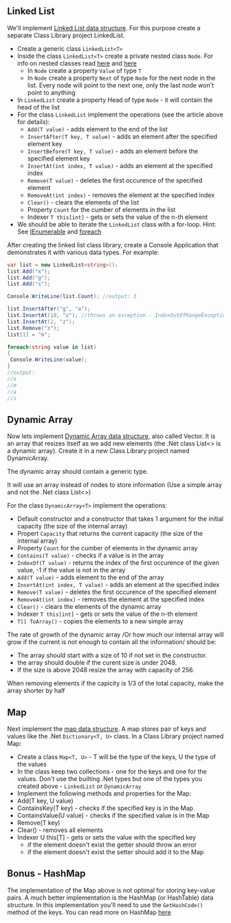 ## Linked List

We'll implement [Linked List data structure](https://www.cs.cmu.edu/~adamchik/15-121/lectures/Linked%20Lists/linked%20lists.html). For this purpose create a separate Class Library project LinkedList.

* Create a generic class `LinkedList<T>`
* Inside the class `LinkedList<T>` create a private nested class `Node`. For info on nested classes read [here](https://msdn.microsoft.com/en-us/library/ms173120.aspx) and [here](https://msdn.microsoft.com/en-us/library/s9f3ty7f%28v=vs.71%29.aspx)
  * In `Node` create a property `Value` of type `T`
  * In `Node` create a property `Next` of type `Node` for the next node in the list. Every node will point to the next one, only the last node won't point to anything
* In `LinkedList` create a property Head of type `Node` - it will contain the head of the list
* For the class `LinkedList` implement the operations (see the article above for details):
  * `Add(T value)` - adds element to the end of the list
  * `InsertAfter(T key, T value)` - adds an element after the specified element key
  * `InsertBefore(T key, T value)` - adds an element before the specified element key
  * `InsertAt(int index, T value)` - adds an element at the specified index
  * `Remove(T value)` - deletes the first occurence of the specified element
  * `RemoveAt(int index)` - removes the element at the specified index
  * `Clear()` - clears the elements of the list
  * Property `Count` for the cumber of elements in the list
  * Indexer `T this[int]` - gets or sets the value of the n-th element
* We should be able to iterate the `LinkedList` class with a for-loop. Hint: See [IEnumerable](https://msdn.microsoft.com/en-us/library/system.collections.ienumerable%28v=vs.110%29.aspx) and [foreach](https://msdn.microsoft.com/en-us/library/ttw7t8t6.aspx)

After creating the linked list class library, create a Console Application that demonstrates it with various data types.
For example:

```csharp
var list = new LinkedList<string>();
list.Add("x");
list.Add("g");
list.Add("s");

Console.WriteLine(list.Count); //output: 3

list.InsertAfter("g", "a");
list.InsertAt(10, "z"); //throws an exception - IndexOutOfRangeException
list.InsertAt(2, "z");
list.Remove("z");
list[1] = "m";

foreach(string value in list)
{
 Console.WriteLine(value);
}
//output:
//x
//m
//a
//s
```

## Dynamic Array

Now lets implement [Dynamic Array data structure](https://en.wikipedia.org/wiki/Dynamic_array), also called Vector. It is an array that resizes itself as we add new elements (the .Net class List<> is a dynamic array). Create it in a new Class Library project named DynamicArray.

The dynamic array should contain a generic type.

It will use an array instead of nodes to store information (Use a simple array and not the .Net class List<>)

For the class `DynamicArray<T>` implement the operations:

* Default constructor and a constructor that takes 1 argument for the initial capacity (the size of the internal array)
* Propert `Capacity` that returns the current capacity (the size of the internal array)
* Property `Count` for the cumber of elements in the dynamic array
* `Contains(T value)` - checks if a value is in the array
* `IndexOf(T value)` - returns the index of the first occurence of the given value, -1 if the value is not in the array
* `Add(T value)` - adds element to the end of the array
* `InsertAt(int index, T value)` - adds an element at the specified index
* `Remove(T value)` - deletes the first occurence of the specified element
* `RemoveAt(int index)` - removes the element at the specified index
* `Clear()` - clears the elements of the dynamic array
* Indexer `T this[int]` - gets or sets the value of the n-th element
* `T[] ToArray()` - copies the elements to a new simple array

The rate of growth of the dynamic array /Or how much our internal array will grow if the current is not enough to contain all the information/ should be:
* The array should start with a size of 10 if not set in the constructor.
* the array should double if the curent size is under 2048.
* If the size is above 2048 resize the array with capacity of 256.

When removing elements if the capicity is 1/3 of the total capacity, make the array shorter by half

## Map

Next implement the [map data structure](https://en.wikipedia.org/wiki/Associative_array). A map stores pair of keys and values like the .Net `Dictionary<T, U>` class. In a Class Library project named Map:

* Create a class `Map<T, U>` - T will be the type of the keys, U the type of the values
* In the class keep two collections - one for the keys and one for the values. Don't use the builting .Net types but one of the types you created above - `LinkedList` or `DynamicArray`
* Implement the following methods and properties for the Map:
 * Add(T key, U value)
 * ContainsKey(T key) - checks if the specified key is in the Map
 * ContainsValue(U value) - checks if the specified value is in the Map
 * Remove(T key)
 * Clear() - removes all elements
 * Indexer U this[T] - gets or sets the value with the specified key
    * if the element doesn't exist the getter should throw an error
    * if the element doesn't exist the setter should add it to the Map

## Bonus - HashMap

The implementation of the Map above is not optimal for storing key-value pairs. A much better implementation is the HashMap (or HashTable) data structure. In this implementation you'll need to use the `GetHashCode()` method of the keys. You can read more on HashMap [here](https://en.wikipedia.org/wiki/Hash_table)

